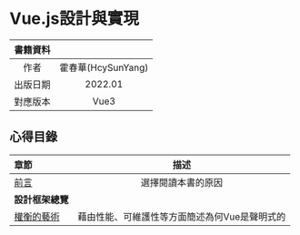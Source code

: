 # Vue.js設計與實現
| 書籍資料 |  |
| :-: | :-: |
|   作者  | 霍春華(HcySunYang) |
| 出版日期  | 2022.01 |
| 對應版本 | Vue3 |
## 心得目錄
|章節|描述|
|:-|:-:|
|[前言]|選擇閱讀本書的原因|
|**設計框架總覽**||
|[權衡的藝術]|藉由性能、可維護性等方面簡述為何Vue是聲明式的|

[前言]: https://github.com/oz841119/ReadingNotes/tree/master/Vue.js%E8%A8%AD%E8%A8%88%E8%88%87%E5%AF%A6%E7%8F%BE/%E5%89%8D%E8%A8%80

[權衡的藝術]: https://github.com/oz841119/ReadingNotes/tree/master/Vue.js%E8%A8%AD%E8%A8%88%E8%88%87%E5%AF%A6%E7%8F%BE/%E7%AC%AC%E4%B8%80%E7%AF%87.%E8%A8%AD%E8%A8%88%E6%A1%86%E6%9E%B6%E7%B8%BD%E8%A6%BD/%E7%AC%AC%E4%B8%80%E7%AB%A0.%E6%AC%8A%E8%A1%A1%E7%9A%84%E8%97%9D%E8%A1%93